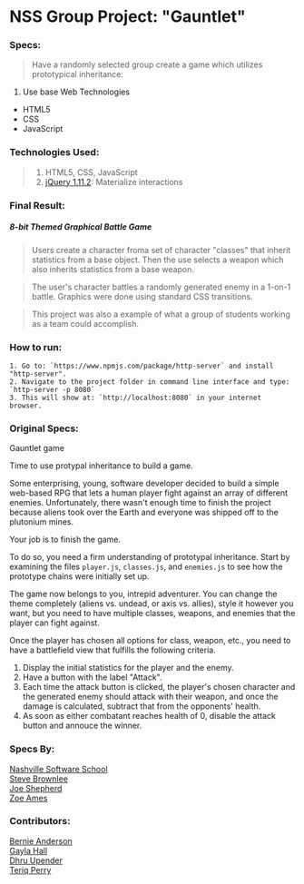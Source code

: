 # NSS Group Project: "Gauntlet"

### Specs:
> Have a randomly selected group create a game which utilizes prototypical inheritance:

1. Use base Web Technologies
 * HTML5
 * CSS
 * JavaScript

### Technologies Used:
> 1. HTML5, CSS, JavaScript
> 2. [jQuery 1.11.2](https://jquery.com/): Materialize interactions


### Final Result:
##### 8-bit Themed Graphical Battle Game
> Users create a character froma set of character "classes" that inherit statistics from a base object. Then the use selects a weapon which also inherits statistics from a base weapon.

> The user's character battles a randomly generated enemy in a 1-on-1 battle. Graphics were done using standard CSS transitions.

> This project was also a example of what a group of students working as a team could accomplish.

### How to run:
```
1. Go to: `https://www.npmjs.com/package/http-server` and install "http-server".  
2. Navigate to the project folder in command line interface and type: `http-server -p 8080`  
3. This will show at: `http://localhost:8080` in your internet browser.  
```

### Original Specs:

Gauntlet game

Time to use protypal inheritance to build a game.

Some enterprising, young, software developer decided to build a simple web-based RPG that lets a human player fight against an array of different enemies. Unfortunately, there wasn't enough time to finish the project because aliens took over the Earth and everyone was shipped off to the plutonium mines.

Your job is to finish the game.

To do so, you need a firm understanding of prototypal inheritance. Start by examining the files `player.js`, `classes.js`, and `enemies.js` to see how the prototype chains were initially set up.

The game now belongs to you, intrepid adventurer. You can change the theme completely (aliens vs. undead, or axis vs. allies), style it however you want, but you need to have multiple classes, weapons, and enemies that the player can fight against.

Once the player has chosen all options for class, weapon, etc., you need to have a battlefield view that fulfills the following criteria.

1. Display the initial statistics for the player and the enemy.
2. Have a button with the label "Attack".
3. Each time the attack button is clicked, the player's chosen character and the generated enemy should attack with their weapon, and once the damage is calculated, subtract that from the opponents' health.
4. As soon as either combatant reaches health of 0, disable the attack button and annouce the winner.

### Specs By:
[Nashville Software School](https://github.com/nashville-software-school)  
[Steve Brownlee](https://github.com/chortlehoort)  
[Joe Shepherd](https://github.com/JoeShep)  
[Zoe Ames](https://github.com/zoeames)  

### Contributors:
[Bernie Anderson](https://github.com/bernardanderson)  
[Gayla Hall](https://github.com/GAylabea)  
[Dhru Upender](https://github.com/dupender)  
[Teriq Perry](https://github.com/jtmp2r)  
